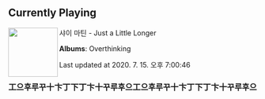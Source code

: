 ## Currently Playing

<img align="left" width="100" src="https://lh3.googleusercontent.com/gTaCS9pJOPH7vD8MJyc9smRwjLJpdZkn4xnBAq51SBWscqEn1je-1mMqjVxtdxpbPUcSzO2wkQQnIJE">

샤이 마틴 - Just a Little Longer

**Albums**: Overthinking

Last updated at 2020. 7. 15. 오후 7:00:46

### 工으후루꾸十卞丁下丁卞十꾸루후으工으후루꾸十卞丁下丁卞十꾸루후으

<!--
**20chan/20chan** is a ✨ _special_ ✨ repository because its `README.md` (this file) appears on your GitHub profile.

Here are some ideas to get you started:

- 🔭 I’m currently working on ...
- 🌱 I’m currently learning ...
- 👯 I’m looking to collaborate on ...
- 🤔 I’m looking for help with ...
- 💬 Ask me about ...
- 📫 How to reach me: ...
- 😄 Pronouns: ...
- ⚡ Fun fact: ...
-->
